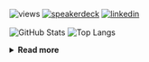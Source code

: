 ![views](https://komarev.com/ghpvc/?username=chck&color=blueviolet)
[![speakerdeck](https://img.shields.io/badge/Speaker_Deck-chck-8a2be2?style=flat-square&logo=speaker-deck)](https://speakerdeck.com/chck)
[![linkedin](https://img.shields.io/badge/LinkedIn-chck-8a2be2?style=flat-square&logo=linkedin)](https://www.linkedin.com/in/chck/)

<p align="left"> 
  <img alt="GitHub Stats" align="center" height="150" src="https://github-readme-stats-nine-umber-51.vercel.app/api?username=chck&count_private=true&show_icons=true&hide_title=true&theme=buefy" />
  <img alt="Top Langs" align="center" height="150" src="https://github-readme-stats-nine-umber-51.vercel.app/api/top-langs/?username=chck&layout=compact&count_private=true&show_icons=true&hide_title=true&theme=buefy" />
</p>

<details>
  <summary><b>Read more</b></summary>
  <br>

  <!--START_SECTION:waka-->
**🐱 My GitHub Data** 

> 📦 123.3 kB Used in GitHub's Storage 
 > 
> 🏆 96 Contributions in the Year 2025
 > 
> 💼 Opted to Hire
 > 
> 📜 133 Public Repositories 
 > 
> 🔑 24 Private Repositories 
 > 
**I'm a Night 🦉** 

```text
🌞 Morning                1015 commits        ████░░░░░░░░░░░░░░░░░░░░░   14.59 % 
🌆 Daytime                2145 commits        ████████░░░░░░░░░░░░░░░░░   30.83 % 
🌃 Evening                2011 commits        ███████░░░░░░░░░░░░░░░░░░   28.91 % 
🌙 Night                  1786 commits        ██████░░░░░░░░░░░░░░░░░░░   25.67 % 
```
📅 **I'm Most Productive on Thursday** 

```text
Monday                   1347 commits        █████░░░░░░░░░░░░░░░░░░░░   19.36 % 
Tuesday                  1054 commits        ████░░░░░░░░░░░░░░░░░░░░░   15.15 % 
Wednesday                1244 commits        ████░░░░░░░░░░░░░░░░░░░░░   17.88 % 
Thursday                 1576 commits        ██████░░░░░░░░░░░░░░░░░░░   22.65 % 
Friday                   696 commits         ██░░░░░░░░░░░░░░░░░░░░░░░   10.00 % 
Saturday                 437 commits         ██░░░░░░░░░░░░░░░░░░░░░░░   06.28 % 
Sunday                   603 commits         ██░░░░░░░░░░░░░░░░░░░░░░░   08.67 % 
```


📊 **This Week I Spent My Time On** 

```text
💬 Programming Languages: 
Rust                     4 hrs 31 mins       ██████████░░░░░░░░░░░░░░░   39.15 % 
Python                   1 hr 45 mins        ████░░░░░░░░░░░░░░░░░░░░░   15.23 % 
Other                    1 hr 2 mins         ██░░░░░░░░░░░░░░░░░░░░░░░   09.01 % 
Markdown                 1 hr 1 min          ██░░░░░░░░░░░░░░░░░░░░░░░   08.81 % 
TOML                     46 mins             ██░░░░░░░░░░░░░░░░░░░░░░░   06.68 % 

🔥 Editors: 
RustRover                4 hrs 53 mins       ███████████░░░░░░░░░░░░░░   42.43 % 
PyCharm                  2 hrs 17 mins       █████░░░░░░░░░░░░░░░░░░░░   19.83 % 
Neovim                   1 hr 59 mins        ████░░░░░░░░░░░░░░░░░░░░░   17.31 % 
WebStorm                 1 hr 6 mins         ██░░░░░░░░░░░░░░░░░░░░░░░   09.58 % 
Chrome                   53 mins             ██░░░░░░░░░░░░░░░░░░░░░░░   07.73 % 
```

**I Mostly Code in Python** 

```text
Python                   45 repos            ████████░░░░░░░░░░░░░░░░░   33.83 % 
Jupyter Notebook         19 repos            ████░░░░░░░░░░░░░░░░░░░░░   14.29 % 
TypeScript               6 repos             █░░░░░░░░░░░░░░░░░░░░░░░░   04.51 % 
Dockerfile               5 repos             █░░░░░░░░░░░░░░░░░░░░░░░░   03.76 % 
Astro                    1 repo              ░░░░░░░░░░░░░░░░░░░░░░░░░   00.75 % 
```



**Timeline**

![Lines of Code chart](https://raw.githubusercontent.com/chck/chck/main/assets/bar_graph.png)


 Last Updated on 2025-02-02 01:54 UTC
<!--END_SECTION:waka-->
</details>

